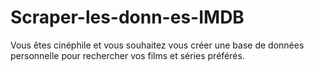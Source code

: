 # Scraper-les-donn-es-IMDB
Vous êtes cinéphile et vous souhaitez vous créer une base de données personnelle pour rechercher vos films et séries préférés. 
